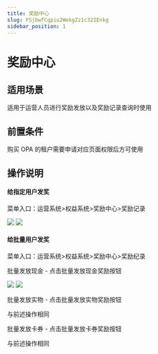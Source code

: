 ```yaml
---
title: 奖励中心
slug: FSjbwfCqpiu2WekgZz1c32IEnkg
sidebar_position: 1
---
```



# 奖励中心

## 适用场景

适用于运营人员进行奖励发放以及奖励记录查询时使用

## 前置条件

购买 OPA 的租户需要申请对应页面权限后方可使用

## 操作说明

#### 给指定用户发奖

菜单入口：运营系统&gt;权益系统&gt;奖励中心&gt;奖励记录

<img src="/assets/VSHObeIPaorIEhxRMZecoJ7UnXe.png"/>

<img src="/assets/QF1zbPB0oowMjwxQB4dcMmbGnaf.png"/>

#### 给批量用户发奖

菜单入口：运营系统&gt;权益系统&gt;奖励中心&gt;奖励纪录

批量发放现金 - 点击批量发放现金奖励按钮

<img src="/assets/Uzx8bPNgmobTwhxLSEOc7SA4n2g.png"/>

<img src="/assets/Y3gqbWsc5ojQhqxwwCdc5iWynwc.png"/>

批量发放实物 - 点击批量发放实物奖励按钮

与前述操作相同

批量发放卡券 - 点击批量发放卡券奖励按钮

与前述操作相同

